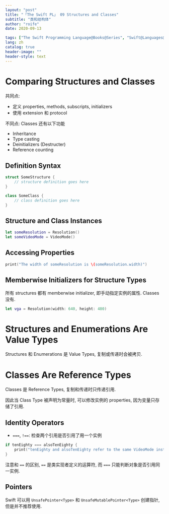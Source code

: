 ```yaml
---
layout: "post"
title: "「The Swift PL」 09 Structures and Classes"
subtitle: "类和结构体"
author: "roife"
date: 2020-09-13

tags: ["The Swift Programming Language@Books@Series", "Swift@Languages@Tags"]
lang: zh
catalog: true
header-image: ""
header-style: text
---
```


# Comparing Structures and Classes

共同点:
- 定义 properties, methods, subscripts, initializers
- 使用 extension 和 protocol

不同点: Classes 还有以下功能
- Inheritance
- Type casting
- Deinitializers (Destructer)
- Reference counting

## Definition Syntax

```swift
struct SomeStructure {
    // structure definition goes here
}

class SomeClass {
    // class definition goes here
}
```

## Structure and Class Instances

```swift
let someResolution = Resolution()
let someVideoMode = VideoMode()
```

## Accessing Properties

```swift
print("The width of someResolution is \(someResolution.width)")
```

## Memberwise Initializers for Structure Types

所有 structures 都有 memberwise initializer, 即手动指定实例的属性. Classes 没有.

```swift
let vga = Resolution(width: 640, height: 480)
```

# Structures and Enumerations Are Value Types

Structures 和 Enumerations 是 Value Types, 复制或传递时会被拷贝.

# Classes Are Reference Types

Classes 是 Reference Types, 复制和传递时只传递引用.

因此当 Class Type 被声明为常量时, 可以修改实例的 properties, 因为变量只存储了引用.

## Identity Operators

- `===`, `!==`: 检查两个引用是否引用了用一个实例

```swift
if tenEighty === alsoTenEighty {
    print("tenEighty and alsoTenEighty refer to the same VideoMode instance.")
}
```

注意和 `==` 的区别, `==` 是类实现者定义的运算符, 而 `===` 只能判断对象是否引用同一实例.

## Pointers

Swift 可以用 `UnsafePointer<Type>` 和 `UnsafeMutablePointer<Type>` 创建指针, 但是并不推荐使用.
